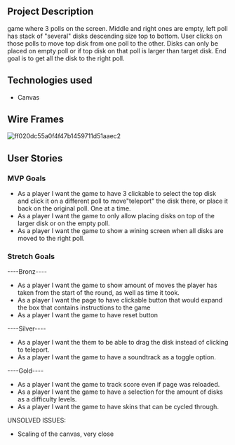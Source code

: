 
## Project Description 
game where 3 polls on the screen. Middle and right ones are empty, left poll has stack of "several" disks descending size top to bottom. User clicks on those polls to move top disk from one poll to the other. Disks can only be placed on empty poll or if top disk on that poll  is larger than target disk. End goal is to get all the disk to the right poll.

## Technologies used
- Canvas

## Wire Frames
![ff020dc55a0f4f47b1459711d51aaec2](https://media.git.generalassemb.ly/user/34028/files/55cb1c00-7295-11eb-86c0-e2488bcfe554)


## User Stories

### MVP Goals
- As a player I want the game to have 3 clickable to select the top disk and click it on a different poll to move"teleport" the disk there, or place it back on the original poll. One at a time.
- As a player I want the game to only allow placing disks on top of the larger disk or on the empty poll.
- As a player I want the game to show a wining screen when all disks are moved to the right poll.


### Stretch Goals
----Bronz----
- As a player I want the game to show amount of moves the player has taken from the start of the round, as well as time it took.
- As a player I want the page to have clickable button that would expand the box that contains instructions to the game
- As a player I want the game to have reset button

----Silver----
- As a player I want the them to be able to drag the disk instead of clicking to teleport.
- As a player I want the game to have a soundtrack as a toggle option.

----Gold----
- As a player I want the game to track score even if page was reloaded.
- As a player I want the game to have a selection for the amount of disks as a difficulty levels.
- As a player I want the game to have skins that can be cycled through.

UNSOLVED ISSUES:

- Scaling of the canvas, very close
